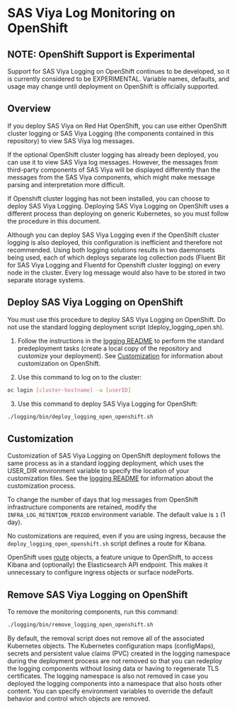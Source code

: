 # SAS Viya Log Monitoring on OpenShift

## NOTE: OpenShift Support is Experimental

Support for SAS Viya Logging on OpenShift continues to be developed, so it is currently considered to be EXPERIMENTAL. Variable names, defaults, and usage may change until 
deployment on OpenShift is officially supported.

## Overview

If you deploy SAS Viya on Red Hat OpenShift, you can use either OpenShift 
cluster logging or SAS Viya Logging (the components contained in this 
repository) to view SAS Viya log messages. 

If the optional OpenShift cluster logging has already been deployed, you can use 
it to view SAS Viya log messages. However, the messages from third-party components 
of SAS Viya will be displayed differently than the messages from the SAS Viya components, 
which might make message parsing and interpretation more difficult.

If Openshift cluster logging has not been installed, you can choose to deploy 
SAS Viya Logging. Deploying SAS Viya Logging on 
OpenShift uses a different process than deploying on generic Kubernetes, so you 
must follow the procedure in this document. 

Although you can deploy SAS Viya Logging even if the OpenShift 
cluster logging is also deployed, this configuration is inefficient and 
therefore not recommended. Using both logging solutions results in two daemonsets   
being used, each of which deploys separate log collection pods (Fluent Bit for 
SAS Viya Logging and Fluentd for Openshift cluster logging) on every node in the cluster. 
Every log message would also have to be stored in two separate storage systems.  

## Deploy SAS Viya Logging on OpenShift

You must use this procedure to deploy SAS Viya Logging on OpenShift. Do not use the standard logging deployment script (deploy_logging_open.sh).

1. Follow the instructions in the [logging README](../README.md#l_pre_dep) to perform the standard predeployment tasks (create a local copy of the repository and customize 
your deployment). See [Customization](#l_os_cust) for information about customization on OpenShift.

2. Use this command to log on to the cluster:
```bash
oc login [cluster-hostname] -u [userID]
```

3. Use this command to deploy SAS Viya Logging for OpenShift:
```bash
./logging/bin/deploy_logging_open_openshift.sh
```

## <a name="l_os_cust"></a>Customization 

Customization of SAS Viya Logging on OpenShift deployment follows the same process as in a standard logging deployment, which uses the USER_DIR environment variable to specify the location of your customization files. See the [logging README](../logging/README.md#log_custom) for information about the customization process.

To change the number of days that log messages from OpenShift infrastructure components 
are retained, modify the `INFRA_LOG_RETENTION_PERIOD` environment variable. The default 
value is `1` (1 day).

No customizations are required, even if you are using ingress, because the `deploy_logging_open_openshift.sh` script defines a route for Kibana.

OpenShift uses [route](https://docs.openshift.com/enterprise/3.0/architecture/core_concepts/routes.html) objects, a feature unique to OpenShift, to access Kibana and (optionally) the Elasticsearch API endpoint. This makes it unnecessary to configure ingress objects or surface nodePorts.

## Remove SAS Viya Logging on OpenShift

To remove the monitoring components, run this command:
```bash
./logging/bin/remove_logging_open_openshift.sh
```
By default, the removal script does not remove all of the associated Kubernetes objects. The Kubernetes configuration maps (configMaps), secrets and persistent value claims (PVC) 
created in the logging namespace during the deployment process are not removed so that you can 
redeploy the logging components without losing data or having to regenerate TLS 
certificates. The logging namespace is also not removed in case you deployed the logging components into a namespace that also hosts other content. You can specify 
environment variables to override the default behavior and control which objects are removed.
